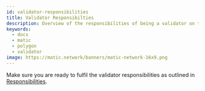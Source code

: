 ```yaml
---
id: validator-responsibilities
title: Validator Responsibilties
description: Overview of the responsibilities of being a validator on the Polygon Network.
keywords:
  - docs
  - matic
  - polygon
  - validator
image: https://matic.network/banners/matic-network-16x9.png 
---
```


Make sure you are ready to fulfil the validator responsibilities as outlined in [Responsibilities](/docs/validate/validator/responsibilities).
